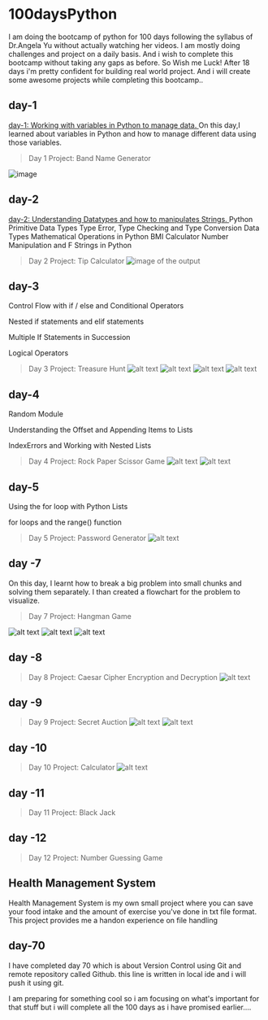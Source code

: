 # 100daysPython

I am doing the bootcamp of python for 100 days following the syllabus of Dr.Angela Yu without actually watching her videos.
I am mostly doing challenges and project on a daily basis.
And i wish to complete this bootcamp without taking any gaps as before. So Wish me Luck! After 18 days i'm pretty confident for building real world project. And i will create some awesome projects while completing this bootcamp..

## day-1

[day-1:  Working with variables in Python to manage data.
](url)
On this day,I learned about variables in Python and how to manage different data using those variables.
> Day 1 Project: Band Name Generator

![image](https://github.com/sumanpokhrel-11/100daysPython/assets/90470039/b91d69dd-cb7c-4f95-9928-29d8776fe97d)

## day-2

[day-2:  Understanding Datatypes and how to manipulates Strings.
](url)
Python Primitive Data Types
Type Error, Type Checking and Type Conversion
Data Types
Mathematical Operations in Python
BMI Calculator
Number Manipulation and F Strings in Python
> Day 2 Project: Tip Calculator
![image of the output](images/image.png)

## day-3

Control Flow with if / else and Conditional Operators

Nested if statements and elif statements

Multiple If Statements in Succession

Logical Operators

> Day 3 Project: Treasure Hunt
![alt text](images/image-1.png)
![alt text](images/image-2.png)
![alt text](images/image-3.png)
![alt text](images/image-4.png)

## day-4

Random Module

Understanding the Offset and Appending Items to Lists

IndexErrors and Working with Nested Lists

> Day 4 Project: Rock Paper Scissor Game
![alt text](images/image-5.png)
![alt text](images/image-6.png)

## day-5

Using the for loop with Python Lists

for loops and the range() function

> Day 5 Project: Password Generator
![alt text](images/image-7.png)

## day -7

On this day, I learnt how to break a big problem into small chunks and solving them separately. I than created a flowchart for the problem to visualize.

> Day 7 Project: Hangman Game

![alt text](images/image-8.png)
![alt text](images/image-9.png)
![alt text](images/image-10.png)

## day -8

> Day 8 Project: Caesar Cipher Encryption and Decryption
![alt text](images/image-11.png)

## day -9

> Day 9 Project: Secret Auction
![alt text](images/image-12.png)
![alt text](images/image-13.png)

## day -10

> Day 10 Project: Calculator
![alt text](images/image-14.png)

## day -11

> Day 11 Project: Black Jack

## day -12

> Day 12 Project: Number Guessing Game

## Health Management System

Health Management System is my own small project where you can save your food intake and the amount of exercise you've done in txt file format. This project provides me a handon experience on file handling

## day-70

I have completed day 70 which is about Version Control using Git and remote repository called Github.
this line is written in local ide and i will push it using git.

I am preparing for something cool so i am focusing on what's important for that stuff but i will complete all the 100 days as i have promised earlier....
